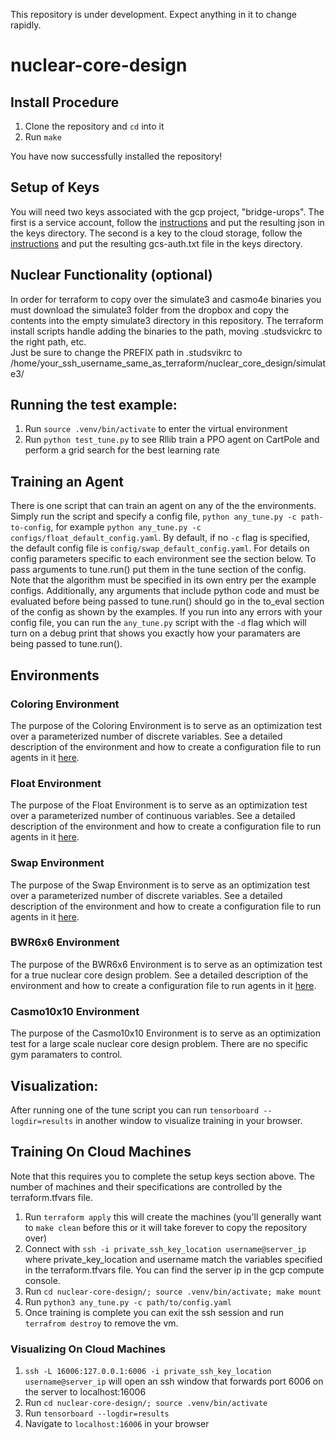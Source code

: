 This repository is under development. Expect anything in it to change rapidly.

# nuclear-core-design
## Install Procedure
1. Clone the repository and `cd` into it 
2. Run `make`

You have now successfully installed the repository!

## Setup of Keys

You will need two keys associated with the gcp project, "bridge-urops". The first is a service account, follow the [instructions](https://cloud.google.com/iam/docs/creating-managing-service-account-keys) and put the resulting json in the keys directory.
The second is a key to the cloud storage, follow the [instructions](https://github.com/s3fs-fuse/s3fs-fuse/wiki/Google-Cloud-Storage#get-credentials) and put the resulting gcs-auth.txt file in the keys directory.

## Nuclear Functionality (optional)
In order for terraform to copy over the simulate3 and casmo4e binaries you must download the simulate3 folder from the dropbox and copy the contents into the empty simulate3 directory in this repository. The terraform install scripts handle adding the binaries to the path, moving .studsvickrc to the right path, etc.  
Just be sure to change the PREFIX path in .studsvikrc to /home/your_ssh_username_same_as_terraform/nuclear_core_design/simulate3/

## Running the test example:
1. Run `source .venv/bin/activate` to enter the virtual environment
2. Run `python test_tune.py` to see Rllib train a PPO agent on CartPole and perform a grid search for the best learning rate

## Training an Agent
There is one script that can train an agent on any of the the environments. Simply run the script and specify a config file, `python any_tune.py -c path-to-config`, for example `python any_tune.py -c configs/float_default_config.yaml`. 
By default, if no `-c` flag is specified, the default config file is `config/swap_default_config.yaml`. For details on config parameters specific to each environment see the section below. To pass arguments to tune.run() put them in the
tune section of the config. Note that the algorithm must be specified in its own entry per the example configs. Additionally, any arguments that include python code and must be evaluated before being passed to tune.run() should go in the
to_eval section of the config as shown by the examples. If you run into any errors with your config file, you can run the `any_tune.py` script with the `-d` flag which will turn on a debug print that shows you exactly how your paramaters
are being passed to tune.run().

## Environments
### Coloring Environment

The purpose of the Coloring Environment is to serve as an optimization test over a parameterized number of discrete variables. See a detailed description of the environment and how to create a configuration file to run agents in it [here](colorenv/README.md).

### Float Environment

The purpose of the Float Environment is to serve as an optimization test over a parameterized number of continuous variables. See a detailed description of the environment and how to create a configuration file to run agents in it [here](floatenv/README.md).

### Swap Environment

The purpose of the Swap Environment is to serve as an optimization test over a parameterized number of discrete variables. See a detailed description of the environment and how to create a configuration file to run agents in it [here](swapenv/README.md).

### BWR6x6 Environment

The purpose of the BWR6x6 Environment is to serve as an optimization test for a true nuclear core design problem. See a detailed description of the environment and how to create a configuration file to run agents in it [here](bwr6x6env/README.md).

### Casmo10x10 Environment

The purpose of the Casmo10x10 Environment is to serve as an optimization test for a large scale nuclear core design problem. There are no specific gym paramaters to control. 

## Visualization:
After running one of the tune script you can run `tensorboard --logdir=results` in another window to visualize training in your browser.

## Training On Cloud Machines
Note that this requires you to complete the setup keys section above. The number of machines and their specifications are controlled by the terraform.tfvars file.
1. Run `terraform apply` this will create the machines (you'll generally want to `make clean` before this or it will take forever to copy the repository over)
2. Connect with `ssh -i private_ssh_key_location username@server_ip` where private_key_location and username match the variables specified in the terraform.tfvars file. You can find the server ip in the gcp compute console.
3. Run `cd nuclear-core-design/; source .venv/bin/activate; make mount` 
4. Run `python3 any_tune.py -c path/to/config.yaml`
4. Once training is complete you can exit the ssh session and run `terrafrom destroy` to remove the vm.

### Visualizing On Cloud Machines
1. `ssh -L 16006:127.0.0.1:6006 -i private_ssh_key_location username@server_ip` will open an ssh window that forwards port 6006 on the server to localhost:16006
2. Run `cd nuclear-core-design/; source .venv/bin/activate` 
3. Run `tensorboard --logdir=results`
4. Navigate to `localhost:16006` in your browser
